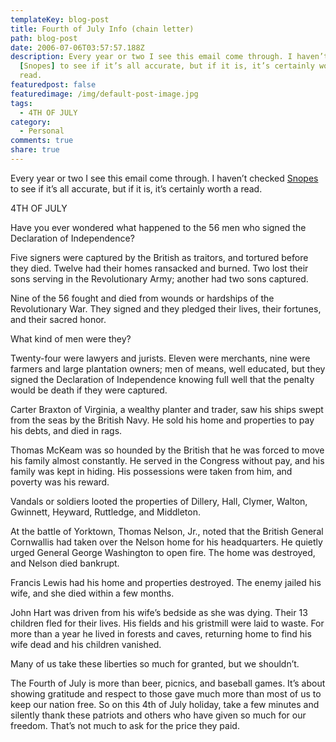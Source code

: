 ```yaml
---
templateKey: blog-post
title: Fourth of July Info (chain letter)
path: blog-post
date: 2006-07-06T03:57:57.188Z
description: Every year or two I see this email come through. I haven’t checked
  [Snopes] to see if it’s all accurate, but if it is, it’s certainly worth a
  read.
featuredpost: false
featuredimage: /img/default-post-image.jpg
tags:
  - 4TH OF JULY
category:
  - Personal
comments: true
share: true
---
```


Every year or two I see this email come through. I haven’t checked [Snopes](http://snopes.com/) to see if it’s all accurate, but if it is, it’s certainly worth a read.

4TH OF JULY

Have you ever wondered what happened to the 56 men who signed the Declaration of Independence?

Five signers were captured by the British as traitors, and tortured before they died. Twelve had their homes ransacked and burned. Two lost their sons serving in the Revolutionary Army; another had two sons captured.

Nine of the 56 fought and died from wounds or hardships of the Revolutionary War. They signed and they pledged their lives, their fortunes, and their sacred honor.

What kind of men were they?

Twenty-four were lawyers and jurists. Eleven were merchants, nine were farmers and large plantation owners; men of means, well educated, but they signed the Declaration of Independence knowing full well that the penalty would be death if they were captured.

Carter Braxton of Virginia, a wealthy planter and trader, saw his ships swept from the seas by the British Navy. He sold his home and properties to pay his debts, and died in rags.

Thomas McKeam was so hounded by the British that he was forced to move his family almost constantly. He served in the Congress without pay, and his family was kept in hiding. His possessions were taken from him, and poverty was his reward.

Vandals or soldiers looted the properties of Dillery, Hall, Clymer, Walton, Gwinnett, Heyward, Ruttledge, and Middleton.

At the battle of Yorktown, Thomas Nelson, Jr., noted that the British General Cornwallis had taken over the Nelson home for his headquarters. He quietly urged General George Washington to open fire. The home was destroyed, and Nelson died bankrupt.

Francis Lewis had his home and properties destroyed. The enemy jailed his wife, and she died within a few months.

John Hart was driven from his wife’s bedside as she was dying. Their 13 children fled for their lives. His fields and his gristmill were laid to waste. For more than a year he lived in forests and caves, returning home to find his wife dead and his children vanished.

Many of us take these liberties so much for granted, but we shouldn’t.

The Fourth of July is more than beer, picnics, and baseball games. It’s about showing gratitude and respect to those gave much more than most of us to keep our nation free. So on this 4th of July holiday, take a few minutes and silently thank these patriots and others who have given so much for our freedom. That’s not much to ask for the price they paid.
